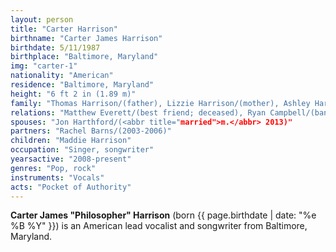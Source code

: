 ```yaml
---
layout: person
title: "Carter Harrison"
birthname: "Carter James Harrison"
birthdate: 5/11/1987
birthplace: "Baltimore, Maryland"
img: "carter-1"
nationality: "American"
residence: "Baltimore, Maryland"
height: "6 ft 2 in (1.89 m)"
family: "Thomas Harrison/(father), Lizzie Harrison/(mother), Ashley Harrison/(younger sister), Daniel Harrison/(younger brother), Olivia Harrison/(younger sister), Lilly Harrison/(younger sister)"
relations: "Matthew Everett/(best friend; deceased), Ryan Campbell/(bandmate), Daniel Matthews/(bandmate), Jack Campbell/(bandmate)"
spouses: "Jon Harthford/(<abbr title="married">m.</abbr> 2013)"
partners: "Rachel Barns/(2003-2006)"
children: "Maddie Harrison"
occupation: "Singer, songwriter"
yearsactive: "2008-present"
genres: "Pop, rock"
instruments: "Vocals"
acts: "Pocket of Authority"
---
```

**Carter James "Philosopher" Harrison** (born {{ page.birthdate | date: "%e %B %Y" }}) is an American lead vocalist and songwriter from Baltimore, Maryland.
